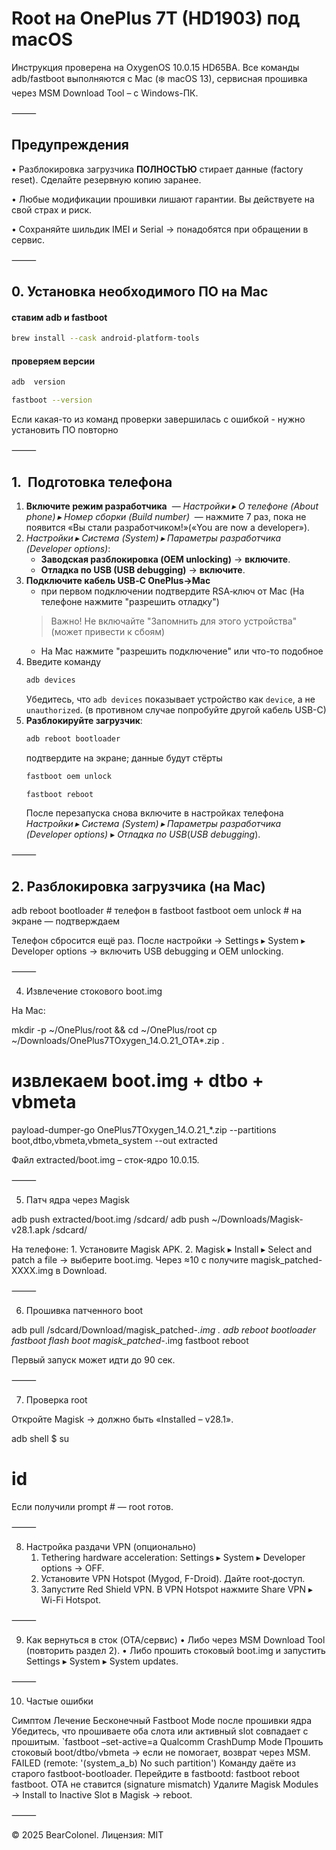 # Root на OnePlus 7T (HD1903) под macOS

Инструкция проверена на OxygenOS 10.0.15 HD65BA.
Все команды adb/fastboot выполняются с Mac (❄️ macOS 13),
сервисная прошивка через MSM Download Tool – с Windows-ПК.

⸻

## Предупреждения
• Разблокировка загрузчика **ПОЛНОСТЬЮ** стирает данные (factory reset). 
Сделайте резервную копию заранее.

• Любые модификации прошивки лишают гарантии.
Вы действуете на свой страх и риск.

• Сохраняйте шильдик IMEI и Serial → понадобятся при обращении в сервис.

⸻

## 0. Установка необходимого ПО на Mac

#### ставим adb и fastboot
```bash
brew install --cask android-platform-tools
```

#### проверяем версии
```bash
adb  version
```
```bash
fastboot --version
```
Если какая-то из команд проверки завершилась с ошибкой - нужно установить ПО повторно


⸻

## 1.  Подготовка телефона

1. **Включите режим разработчика** 
   — *Настройки ▸ О телефоне (About phone) ▸ Номер сборки (Build number)* 
   — нажмите 7 раз, пока не появится «Вы стали разработчиком!»(«You are now a developer»).
2. *Настройки ▸ Система (System) ▸ Параметры разработчика (Developer options)*:
   - **Заводская разблокировка (OEM unlocking)** → **включите**.
   - **Отладка по USB (USB debugging)** → **включите**.
3. **Подключите кабель USB‑C OnePlus→Mac**
   - при первом подключении подтвердите RSA‑ключ от Mac
   (На телефоне нажмите "разрешить отладку")
   > Важно! Не включайте "Запомнить для этого устройства" (может привести к сбоям)
   - На Mac нажмите "разрешить подключение" или что-то подобное
4. Введите команду
   ```bash
   adb devices
   ```
   Убедитесь, что `adb devices` показывает устройство как `device`, а не `unauthorized`.
   (в противном случае попробуйте другой кабель USB-C)
5. **Разблокируйте загрузчик**:
   ```bash
   adb reboot bootloader
   ```
   подтвердите на экране; данные будут стёрты
   ```bash
   fastboot oem unlock
   ```
   ```bash
   fastboot reboot
   ```
   После перезапуска снова включите в настройках телефона
   *Настройки ▸ Система (System) ▸ Параметры разработчика (Developer options)* ▸ *Отладка по USB*(*USB debugging*).

⸻

## 2. Разблокировка загрузчика (на Mac)

adb reboot bootloader            # телефон в fastboot
fastboot oem unlock              # на экране — подтверждаем

Телефон сбросится ещё раз. После настройки → Settings ▸ System ▸ Developer options → включить USB debugging и OEM unlocking.

⸻

4. Извлечение стокового boot.img

На Mac:

mkdir -p ~/OnePlus/root && cd ~/OnePlus/root
cp ~/Downloads/OnePlus7TOxygen_14.O.21_OTA*.zip .
# извлекаем boot.img + dtbo + vbmeta
payload-dumper-go OnePlus7TOxygen_14.O.21_*.zip --partitions boot,dtbo,vbmeta,vbmeta_system --out extracted

Файл extracted/boot.img – сток-ядро 10.0.15.

⸻

5. Патч ядра через Magisk

adb push extracted/boot.img /sdcard/
adb push ~/Downloads/Magisk-v28.1.apk /sdcard/

На телефоне:
	1.	Установите Magisk APK.
	2.	Magisk ▸ Install ▸ Select and patch a file → выберите boot.img.
Через ≈10 с получите magisk_patched-XXXX.img в Download.

⸻

6. Прошивка патченного boot

adb pull /sdcard/Download/magisk_patched-*.img .
adb reboot bootloader
fastboot flash boot magisk_patched-*.img
fastboot reboot

Первый запуск может идти до 90 сек.

⸻

7. Проверка root

Откройте Magisk → должно быть «Installed – v28.1».

adb shell
$ su
# id

Если получили prompt # — root готов.

⸻

8. Настройка раздачи VPN (опционально)
	1.	Tethering hardware acceleration: Settings ▸ System ▸ Developer options → OFF.
	2.	Установите VPN Hotspot (Mygod, F-Droid). Дайте root‐доступ.
	3.	Запустите Red Shield VPN. В VPN Hotspot нажмите Share VPN ▸ Wi-Fi Hotspot.

⸻

9. Как вернуться в сток (OTA/сервис)
	•	Либо через MSM Download Tool (повторить раздел 2).
	•	Либо прошить стоковый boot.img и запустить Settings ▸ System ▸ System updates.

⸻

10. Частые ошибки

Симптом	Лечение
Бесконечный Fastboot Mode после прошивки ядра	Убедитесь, что прошиваете оба слота или активный slot совпадает с прошитым. `fastboot –set-active=a
Qualcomm CrashDump Mode	Прошить стоковый boot/dtbo/vbmeta → если не помогает, возврат через MSM.
FAILED (remote: '(system_a_b) No such partition')	Команду даёте из старого fastboot-bootloader. Перейдите в fastbootd: fastboot reboot fastboot.
OTA не ставится (signature mismatch)	Удалите Magisk Modules → Install to Inactive Slot в Magisk → reboot.


⸻

© 2025 BearColonel.
Лицензия: MIT
